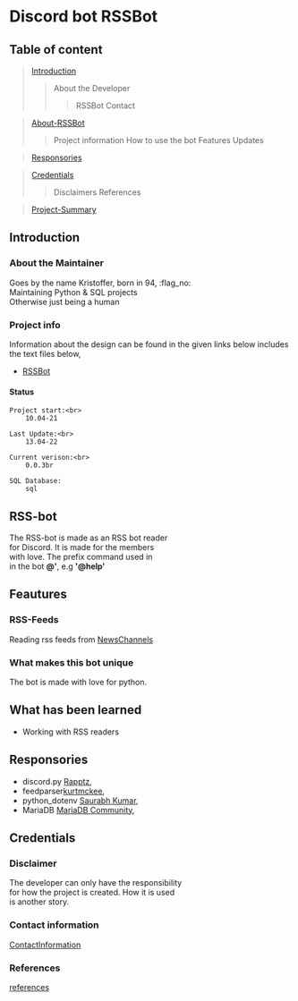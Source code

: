# Discord bot RSSBot

## Table of content

> [Introduction](#Introduction)
>> About the Developer
>>> RSSBot
>>> Contact

> [About-RSSBot](#About-RSSBot)
>> Project information 
>> How to use the bot
>> Features
>> Updates

> [Responsories](#Responsories)

> [Credentials](#Credentials)
>> Disclaimers
>> References

> [Project-Summary](#project-Summary)

## Introduction

### About the Maintainer

Goes by the name Kristoffer, born in 94, :flag_no:<br>
Maintaining Python & SQL projects<br>
Otherwise just being a human


### Project info

Information about the design can be found in the given links below
includes the text files below,


*   [RSSBot](https://github.com/krigjo25/Discord/blob/main/RSSBot/design/RSSBot.md)



#### Status

    Project start:<br>
        10.04-21

    Last Update:<br>
        13.04-22

    Current verison:<br>
        0.0.3br

    SQL Database:
        sql

## RSS-bot

The RSS-bot is made as an RSS bot reader<br> 
for Discord. It is made for the members <br>
with love. The prefix command used in<br>
in the bot  **@'**, e.g **'@help'**

## Feautures

### RSS-Feeds

Reading rss feeds from [NewsChannels](https://github.com/krigjo25/Discord/blob/main/pyRess/RSSBot.md#news-channels)

### What makes this bot unique

The bot is made with love for python.

##  What has been learned

*   Working with RSS readers

## Responsories

-   discord.py [Rapptz](https://github.com/Rapptz/discord.py),  <br>
-   feedparser[kurtmckee](https://github.com/kurtmckee/feedparser), <br>
-   python_dotenv [Saurabh Kumar](https://github.com/motdotla/dotenv),<br>
-   MariaDB [MariaDB Community](https://github.com/mariadb-corporation/mariadb-connector-python), <br>



 

## Credentials

### Disclaimer

The developer can only have the responsibility<br>
for how the project is created. How it is used<br>
is another story.

### Contact information


[ContactInformation](https://github.com/krigjo25/Discord/blob/main/PyMod/readme.md#contact-information)

### References

[references](https://github.com/krigjo25/Discord/blob/main/PyMod/readme.md#credentials-1)

